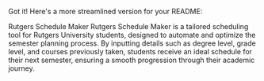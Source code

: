 
Got it! Here's a more streamlined version for your README:

Rutgers Schedule Maker
Rutgers Schedule Maker is a tailored scheduling tool for Rutgers University students, designed to automate and optimize the semester planning process. By inputting details such as degree level, grade level, and courses previously taken, students receive an ideal schedule for their next semester, ensuring a smooth progression through their academic journey.

